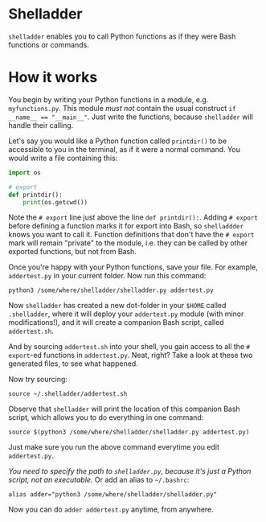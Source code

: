 # Shelladder
`shelladder` enables you to call Python functions as if they were Bash
functions or commands.


# How it works
You begin by writing your Python functions in a module, e.g. `myfunctions.py`.
This module _must not_ contain the usual construct `if __name__ == "__main__"`.
Just write the functions, because `shelladder` will handle their calling.

Let's say you would like a Python function called `printdir()` to be accessible
to you in the terminal, as if it were a normal command. You would write a file
containing this:

```python
import os

# export
def printdir():
    print(os.getcwd())
```

Note the `# export` line just above the line `def printdir():`. Adding `#
export` before defining a function marks it for export into Bash, so
`shelladdder` knows you want to call it. Function definitions that don't have
the `# export` mark will remain "private" to the module, i.e. they can be
called by other exported functions, but not from Bash.

Once you're happy with your Python functions, save your file. For example,
`addertest.py` in your current folder. Now run this command:

```
python3 /some/where/shelladder/shelladder.py addertest.py
```

Now `shelladder` has created a new dot-folder in your `$HOME` called
`.shelladder`, where it will deploy your `addertest.py` module (with minor
modifications!), and it will create a companion Bash script, called
`addertest.sh`.

And by sourcing `addertest.sh` into your shell, you gain access to
all the `# export`-ed functions in `addertest.py`. Neat, right? Take a look at
these two generated files, to see what happened.

Now try sourcing:

```
source ~/.shelladder/addertest.sh
```

Observe that `shelladder` will print the location of this companion Bash
script, which allows you to do everything in one command:

```
source $(python3 /some/where/shelladder/shelladder.py addertest.py)
```

Just make sure you run the above command everytime you edit `addertest.py`.

_You need to specify the path to `shelladder.py`, because it's just a Python
script, not an executable._ Or add an alias to `~/.bashrc`:

```
alias adder="python3 /some/where/shelladder/shelladder.py"
```

Now you can do `adder addertest.py` anytime, from anywhere.
